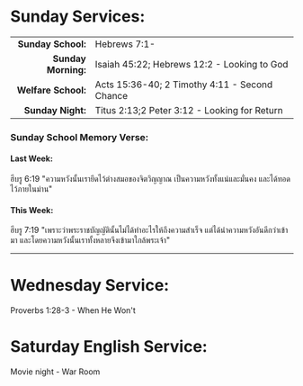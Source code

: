 # Sunday Services:

| | |
| --:|:-- |
| **Sunday School:**  |	Hebrews 7:1-
| **Sunday Morning:** |	Isaiah 45:22; Hebrews 12:2 - Looking to God
| **Welfare School:** |	Acts 15:36-40; 2 Timothy 4:11 - Second Chance
| **Sunday Night:**   | Titus 2:13;2 Peter 3:12 - Looking for Return

### Sunday School Memory Verse:
#### Last Week: 
ฮีบรู 6:19 "ความหวังนั้นเรายึดไว้ต่างสมอของจิตวิญญาณ เป็นความหวังทั้งแน่และมั่นคง และได้ทอดไว้ภายในม่าน"

#### This Week:
ฮีบรู 7:19 "เพราะว่าพระราชบัญญัตินั้นไม่ได้ทำอะไรให้ถึงความสำเร็จ แต่ได้นำความหวังอันดีกว่าเข้ามา และโดยความหวังนั้นเราทั้งหลายจึงเข้ามาใกล้พระเจ้า"

---
# Wednesday Service:
Proverbs 1:28-3 - When He Won't

# Saturday English Service:
Movie night - War Room